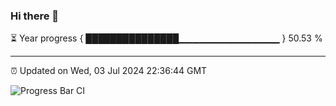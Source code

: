 ### Hi there 👋

⏳ Year progress { ███████████████▁▁▁▁▁▁▁▁▁▁▁▁▁▁▁ } 50.53 %

---

⏰ Updated on Wed, 03 Jul 2024 22:36:44 GMT

![Progress Bar CI](https://github.com/IshwaranRudhara/GIT-ACTION/workflows/Progress%20Bar%20CI/badge.svg)
